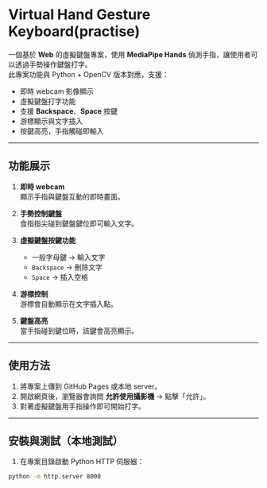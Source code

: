 # Virtual Hand Gesture Keyboard(practise)

一個基於 **Web** 的虛擬鍵盤專案，使用 **MediaPipe Hands** 偵測手指，讓使用者可以透過手勢操作鍵盤打字。  
此專案功能與 Python + OpenCV 版本對應，支援：

- 即時 webcam 影像顯示
- 虛擬鍵盤打字功能
- 支援 **Backspace**、**Space** 按鍵
- 游標顯示與文字插入
- 按鍵高亮，手指觸碰即輸入

---

## 功能展示

1. **即時 webcam**  
   顯示手指與鍵盤互動的即時畫面。

2. **手勢控制鍵盤**  
   食指指尖碰到鍵盤鍵位即可輸入文字。

3. **虛擬鍵盤按鍵功能**  
   - 一般字母鍵 → 輸入文字  
   - `Backspace` → 刪除文字  
   - `Space` → 插入空格

4. **游標控制**  
   游標會自動顯示在文字插入點。

5. **鍵盤高亮**  
   當手指碰到鍵位時，該鍵會高亮顯示。

---

## 使用方法

1. 將專案上傳到 GitHub Pages 或本地 server。  
2. 開啟網頁後，瀏覽器會詢問 **允許使用攝影機** → 點擊「允許」。  
3. 對著虛擬鍵盤用手指操作即可開始打字。  

---

## 安裝與測試（本地測試）

1. 在專案目錄啟動 Python HTTP 伺服器：
```bash
python -m http.server 8000
